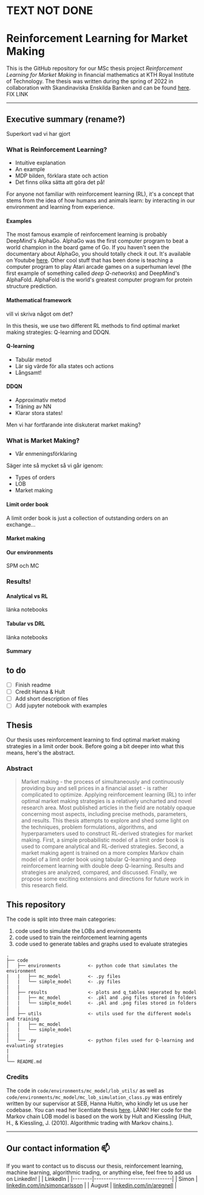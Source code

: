 # TEXT NOT DONE

# Reinforcement Learning for Market Making

This is the GitHub repository for our MSc thesis project _Reinforcement Learning for Market Making_ in financial mathematics at KTH Royal Institute of Technology. The thesis was written during the spring of 2022 in collaboration with Skandinaviska Enskilda Banken and can be found [here](https://www.google.com). FIX LINK

-----

## Executive summary (rename?)
Superkort vad vi har gjort

### What is Reinforcement Learning?
* Intuitive explanation
* An example
* MDP bilden, förklara state och action
* Det finns olika sätta att göra det på!

For anyone not familiar with reinforcement learning (RL), it's a concept that stems from the idea of how humans and animals learn: by interacting in our environment and learning from experience. 

#### Examples
The most famous example of reinforcement learning is probably DeepMind's AlphaGo. AlphaGo was the first computer program to beat a world champion in the board game of Go. If you haven't seen the documentary about AlphaGo, you should totally check it out. It's available on Youtube [here](https://www.youtube.com/watch?v=WXuK6gekU1Y). Other cool stuff that has been done is teaching a computer program to play Atari arcade games on a superhuman level (the first example of something called _deep Q-networks_) and DeepMind's AlphaFold. AlphaFold is the world's greatest computer program for protein structure prediction. 

#### Mathematical framework
vill vi skriva något om det?


In this thesis, we use two different RL methods to find optimal market making strategies: Q-learning and DDQN. 

#### Q-learning
* Tabulär metod
* Lär sig värde för alla states och actions
* Långsamt!

#### DDQN
* Approximativ metod
* Träning av NN
* Klarar stora states!

Men vi har fortfarande inte diskuterat market making?

### What is Market Making?
* Vår enmeningsförklaring

Säger inte så mycket så vi går igenom:
* Types of orders
* LOB
* Market making


#### Limit order book
A limit order book is just a collection of outstanding orders on an exchange... 


#### Market making

#### Our environments
SPM och MC


### Results!

#### Analytical vs RL
länka notebooks

#### Tabular vs DRL
länka notebooks

#### Summary

## to do

- [ ] Finish readme
- [ ] Credit Hanna & Hult
- [ ] Add short description of files
- [ ] Add jupyter notebook with examples

## Thesis
Our thesis uses reinforcement learning to find optimal market making strategies in a limit order book. Before going a bit deeper into what this means, here's the abstract.

### Abstract
> Market making - the process of simultaneously and continuously providing buy and sell prices in a financial asset - is rather complicated to optimize. Applying reinforcement learning (RL) to infer optimal market making strategies is a relatively uncharted and novel research area. Most published articles in the field are notably opaque concerning most aspects, including precise methods, parameters, and results. This thesis attempts to explore and shed some light on the techniques, problem formulations, algorithms, and hyperparameters used to construct RL-derived strategies for market making. First, a simple probabilistic model of a limit order book is used to compare analytical and RL-derived strategies. Second, a market making agent is trained on a more complex Markov chain model of a limit order book using tabular Q-learning and deep reinforcement learning with double deep Q-learning. Results and strategies are analyzed, compared, and discussed. Finally, we propose some exciting extensions and directions for future work in this research field.

## This repository
The code is split into three main categories: 
1. code used to simulate the LOBs and environments
2. code used to train the reinforcement learning agents
3. code used to generate tables and graphs used to evaluate strategies



```
.
├── code
│   ├── environments          <- python code that simulates the environment
|   |   ├── mc_model          <- .py files
│   |   └── simple_model      <- .py files
|   |
│   ├── results               <- plots and q_tables seperated by model
|   |   ├── mc_model          <- .pkl and .png files stored in folders
│   |   └── simple_model      <- .pkl and .png files stored in folders
|   |
│   ├── utils                 <- utils used for the different models and training
|   |   ├── mc_model         
│   |   └── simple_model
|   |
│   └── .py                   <- python files used for Q-learning and evaluating strategies
|
|   
└── README.md

```

### Credits
The code in `code/environments/mc_model/lob_utils/` as well as `code/environments/mc_model/mc_lob_simulation_class.py` was entirely written by our supervisor at SEB, Hanna Hultin, who kindly let us use her codebase. You can read her licentiate thesis [here](https://www.diva-portal.org/smash/record.jsf?dswid=4507&pid=diva2%3A1556150&c=2&searchType=SIMPLE&language=sv&query=hanna+hultin+kth&af=%5B%5D&aq=%5B%5B%5D%5D&aq2=%5B%5B%5D%5D&aqe=%5B%5D&noOfRows=50&sortOrder=author_sort_asc&sortOrder2=title_sort_asc&onlyFullText=false&sf=all). LÄNK! Her code for the Markov chain LOB model is based on the work by Hult and Kiessling (Hult, H., & Kiessling, J. (2010). Algorithmic trading with Markov chains.). 

--------

## Our contact information :mailbox:
If you want to contact us to discuss our thesis, reinforcement learning, machine learning, algorithmic trading, or anything else, feel free to add us on LinkedIn!
|        | LinkedIn                              |
|--------|--------------------------------|
| Simon  | [linkedin.com/in/simoncarlsson](https://www.linkedin.com/in/simoncarlsson) |
| August | [linkedin.com/in/aregnell](https://www.linkedin.com/in/aregnell)      |
